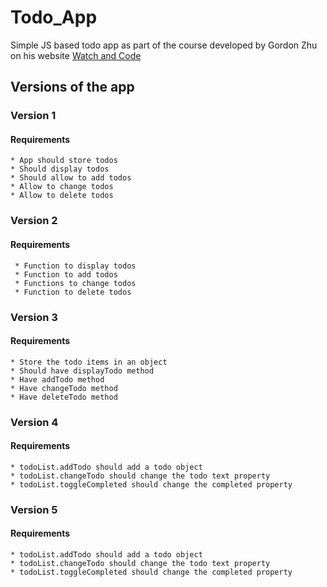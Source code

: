 # Todo_App
Simple JS based todo app as part of the course developed by Gordon Zhu on his website [Watch and Code](http://watchandcode.com)

## Versions of the app

### Version 1
   #### Requirements
    * App should store todos
    * Should display todos
    * Should allow to add todos
    * Allow to change todos
    * Allow to delete todos
    
 ### Version 2
   #### Requirements
     * Function to display todos
     * Function to add todos
     * Functions to change todos
     * Function to delete todos
     
 ### Version 3
   #### Requirements
    * Store the todo items in an object
    * Should have displayTodo method
    * Have addTodo method
    * Have changeTodo method
    * Have deleteTodo method
    
 ### Version 4
   #### Requirements
    * todoList.addTodo should add a todo object
    * todoList.changeTodo should change the todo text property
    * todoList.toggleCompleted should change the completed property
    
  ### Version 5
   #### Requirements
    * todoList.addTodo should add a todo object
    * todoList.changeTodo should change the todo text property
    * todoList.toggleCompleted should change the completed property






